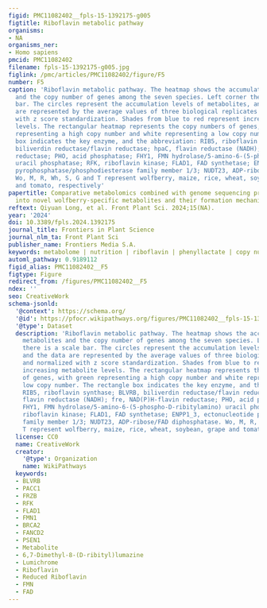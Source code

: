 ```yaml
---
figid: PMC11082402__fpls-15-1392175-g005
figtitle: Riboflavin metabolic pathway
organisms:
- NA
organisms_ner:
- Homo sapiens
pmcid: PMC11082402
filename: fpls-15-1392175-g005.jpg
figlink: /pmc/articles/PMC11082402/figure/F5
number: F5
caption: 'Riboflavin metabolic pathway. The heatmap shows the accumulation of metabolites
  and the copy number of genes among the seven species. Left corner there is a scale
  bar. The circles represent the accumulation levels of metabolites, and the data
  are represented by the average values of three biological replicates and normalized
  with z score standardization. Shades from blue to red represent increasing metabolite
  levels. The rectangular heatmap represents the copy numbers of genes, with green
  representing a high copy number and white representing a low copy number. The rectangle
  box indicates the key enzyme, and the abbreviation: RIB5, riboflavin synthase; BLVRB,
  biliverdin reductase/flavin reductase; hpaC, flavin reductase (NADH); fre, NAD(P)H-flavin
  reductase; PHO, acid phosphatase; FHY1, FMN hydrolase/5-amino-6-(5-phospho-D-ribitylamino)
  uracil phosphatase; RFK, riboflavin kinase; FLAD1, FAD synthetase; ENPP1_3, ectonucleotide
  pyrophosphatase/phosphodiesterase family member 1/3; NUDT23, ADP-ribose/FAD diphosphatase.
  Wo, M, R, Wh, S, G and T represent wolfberry, maize, rice, wheat, soybean, grape
  and tomato, respectively'
papertitle: Comparative metabolomics combined with genome sequencing provides insights
  into novel wolfberry-specific metabolites and their formation mechanisms
reftext: Qiyuan Long, et al. Front Plant Sci. 2024;15(NA).
year: '2024'
doi: 10.3389/fpls.2024.1392175
journal_title: Frontiers in Plant Science
journal_nlm_ta: Front Plant Sci
publisher_name: Frontiers Media S.A.
keywords: metabolome | nutrition | riboflavin | phenyllactate | copy number variation
automl_pathway: 0.9189112
figid_alias: PMC11082402__F5
figtype: Figure
redirect_from: /figures/PMC11082402__F5
ndex: ''
seo: CreativeWork
schema-jsonld:
  '@context': https://schema.org/
  '@id': https://pfocr.wikipathways.org/figures/PMC11082402__fpls-15-1392175-g005.html
  '@type': Dataset
  description: 'Riboflavin metabolic pathway. The heatmap shows the accumulation of
    metabolites and the copy number of genes among the seven species. Left corner
    there is a scale bar. The circles represent the accumulation levels of metabolites,
    and the data are represented by the average values of three biological replicates
    and normalized with z score standardization. Shades from blue to red represent
    increasing metabolite levels. The rectangular heatmap represents the copy numbers
    of genes, with green representing a high copy number and white representing a
    low copy number. The rectangle box indicates the key enzyme, and the abbreviation:
    RIB5, riboflavin synthase; BLVRB, biliverdin reductase/flavin reductase; hpaC,
    flavin reductase (NADH); fre, NAD(P)H-flavin reductase; PHO, acid phosphatase;
    FHY1, FMN hydrolase/5-amino-6-(5-phospho-D-ribitylamino) uracil phosphatase; RFK,
    riboflavin kinase; FLAD1, FAD synthetase; ENPP1_3, ectonucleotide pyrophosphatase/phosphodiesterase
    family member 1/3; NUDT23, ADP-ribose/FAD diphosphatase. Wo, M, R, Wh, S, G and
    T represent wolfberry, maize, rice, wheat, soybean, grape and tomato, respectively'
  license: CC0
  name: CreativeWork
  creator:
    '@type': Organization
    name: WikiPathways
  keywords:
  - BLVRB
  - PACC1
  - FRZB
  - RFK
  - FLAD1
  - FMN1
  - BRCA2
  - FANCD2
  - PSEN1
  - Metabolite
  - 6,7-Dimethyl-8-(D-ribityl)lumazine
  - Lumichrome
  - Riboflavin
  - Reduced Riboflavin
  - FMN
  - FAD
---
```

